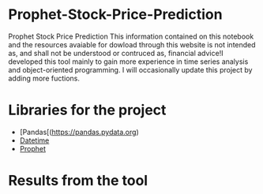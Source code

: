 # Prophet-Stock-Price-Prediction
Prophet Stock Price Prediction
This information contained on this notebook and the resources avaiable for dowload through this website is not intended as, and shall not be understood or contruced as, financial advice!I developed this tool mainly to gain more experience in time series analysis and object-oriented programming. I will occasionally update this project by adding more fuctions.
# Libraries for the project
* [Pandas[(https://pandas.pydata.org)
* [Datetime](https://docs.python.org/3/library/datetime.html)
* [Prophet](https://facebook.github.io/prophet/docs/quick_start.html#python-api)
# Results from the tool
